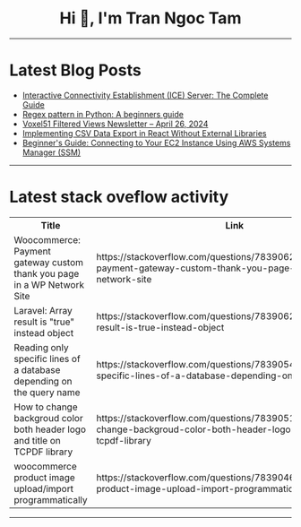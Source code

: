 <h1 align="center">Hi 👋, I'm Tran Ngoc Tam</h1>

---

# Latest Blog Posts 
<!-- BLOG-POST-LIST:START -->
- [Interactive Connectivity Establishment &lpar;ICE&rpar; Server: The Complete Guide](https://dev.to/alakkadshaw/interactive-connectivity-establishment-ice-server-the-complete-guide-3331)
- [Regex pattern in Python: A beginners guide](https://dev.to/osahenru/regex-pattern-in-python-a-beginners-guide-lmb)
- [Voxel51 Filtered Views Newsletter – April 26, 2024](https://dev.to/voxel51/voxel51-filtered-views-newsletter-april-26-2024-3oko)
- [Implementing CSV Data Export in React Without External Libraries](https://dev.to/graciesharma/implementing-csv-data-export-in-react-without-external-libraries-3030)
- [Beginner&#39;s Guide: Connecting to Your EC2 Instance Using AWS Systems Manager &lpar;SSM&rpar;](https://dev.to/adedamola_ajao/beginners-guide-connecting-to-your-ec2-instance-using-aws-systems-manager-ssm-h1n)
<!-- BLOG-POST-LIST:END -->

---

# Latest stack oveflow activity
<table>
  <tr><th>Title</th><th>Link</th></tr>
  <!-- STACKOVERFLOW:START --><tr><td>Woocommerce: Payment gateway custom thank you page in a WP Network Site</td><td>https://stackoverflow.com/questions/78390629/woocommerce-payment-gateway-custom-thank-you-page-in-a-wp-network-site</td></tr><tr><td>Laravel: Array result is &quot;true&quot; instead object</td><td>https://stackoverflow.com/questions/78390627/laravel-array-result-is-true-instead-object</td></tr><tr><td>Reading only specific lines of a database depending on the query name</td><td>https://stackoverflow.com/questions/78390541/reading-only-specific-lines-of-a-database-depending-on-the-query-name</td></tr><tr><td>How to change backgroud color both header logo and title on TCPDF library</td><td>https://stackoverflow.com/questions/78390512/how-to-change-backgroud-color-both-header-logo-and-title-on-tcpdf-library</td></tr><tr><td>woocommerce product image upload/import programmatically</td><td>https://stackoverflow.com/questions/78390463/woocommerce-product-image-upload-import-programmatically</td></tr><!-- STACKOVERFLOW:END -->
</table>

---


